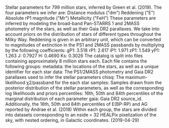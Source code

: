 Stellar parameters for 799 million stars, inferred by Green et al. (2019). The four parameters we infer are: 
Distance modulus ("dm")
Reddening ("E")
Absolute rP1 magnitude ("Mr")
Metallicity ("FeH")
These parameters are inferred by modeling the broad-band Pan-STARRS 1 and 2MASS photometry of the stars, as well as their Gaia DR2 parallaxes. We take into account priors on the distribution of stars of different types throughout the Milky Way. Reddening is given in an arbitrary unit, which can be converted to magnitudes of extinction in the PS1 and 2MASS passbands by multiplying by the following coefficients: 
gP1: 3.518
rP1: 2.617
iP1: 1.971
zP1: 1.549
yP1: 1.263
J: 0.7927
H: 0.4690
Ks: 0.3026
The catalog is split into files containing approximately 8 million stars each. Each file contains the following groups: 
metadata: the locations of the stars, as well as a unique identifier for each star
data: The PS1/2MASS photometry and Gaia DR2 parallaxes used to infer the stellar parameters
chisq: The maximum-likelihood χ2/passband for the each star
samples: Samples drawn from the posterior distribution of the stellar parameters, as well as the corresponding log likelihoods and priors
percentiles: 16th, 50th and 84th percentiles of the marginal distribution of each parameter
gaia: Gaia DR2 source_id. Additionally, the 16th, 50th and 84th percentiles of E(BP-RP) and AG reported by Andrae et al. (2018)
Within each group, the stars are divided into datasets corresponding to an nside = 32 HEALPix pixelization of the sky, with nested ordering, in Galactic coordinates. (2019-04-29) 
